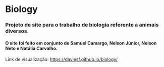 # Biology
### Projeto de site para o trabalho de biologia referente a animais diversos.
#### O site foi feito em conjunto de Samuel Camargo, Nelson Júnior, Nelson Neto e Natália Carvalho.

Link de visualização: https://daviesf.github.io/biology/

